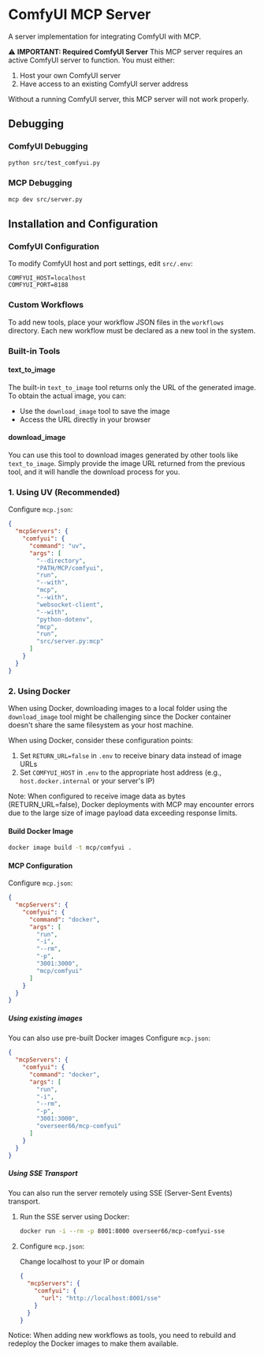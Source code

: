 # ComfyUI MCP Server

A server implementation for integrating ComfyUI with MCP.

⚠️ **IMPORTANT: Required ComfyUI Server**
This MCP server requires an active ComfyUI server to function. You must either:
1. Host your own ComfyUI server
2. Have access to an existing ComfyUI server address

Without a running ComfyUI server, this MCP server will not work properly.

## Debugging

### ComfyUI Debugging
```bash
python src/test_comfyui.py
```

### MCP Debugging
```bash
mcp dev src/server.py
```

## Installation and Configuration

### ComfyUI Configuration
To modify ComfyUI host and port settings, edit `src/.env`:
```env
COMFYUI_HOST=localhost
COMFYUI_PORT=8188
```

### Custom Workflows
To add new tools, place your workflow JSON files in the `workflows` directory. Each new workflow must be declared as a new tool in the system.

### Built-in Tools

#### text_to_image
The built-in `text_to_image` tool returns only the URL of the generated image. To obtain the actual image, you can:
- Use the `download_image` tool to save the image
- Access the URL directly in your browser

#### download_image
You can use this tool to download images generated by other tools like `text_to_image`. Simply provide the image URL returned from the previous tool, and it will handle the download process for you.

### 1. Using UV (Recommended)
Configure `mcp.json`:
```json
{
  "mcpServers": {
    "comfyui": {
      "command": "uv",
      "args": [
        "--directory",
        "PATH/MCP/comfyui",
        "run",
        "--with",
        "mcp",
        "--with",
        "websocket-client",
        "--with",
        "python-dotenv",
        "mcp",
        "run",
        "src/server.py:mcp"
      ]
    }
  }
}
```

### 2. Using Docker
When using Docker, downloading images to a local folder using the `download_image` tool might be challenging since the Docker container doesn't share the same filesystem as your host machine.

When using Docker, consider these configuration points:
  1. Set `RETURN_URL=false` in `.env` to receive binary data instead of image URLs
  1. Set `COMFYUI_HOST` in `.env` to the appropriate host address (e.g., `host.docker.internal` or your server's IP)

Note: When configured to receive image data as bytes (RETURN_URL=false), Docker deployments with MCP may encounter errors due to the large size of image payload data exceeding response limits.


#### Build Docker Image
```bash
docker image build -t mcp/comfyui .
```

#### MCP Configuration
Configure `mcp.json`:
```json
{
  "mcpServers": {
    "comfyui": {
      "command": "docker",
      "args": [
        "run",
        "-i",
        "--rm",
        "-p",
        "3001:3000",
        "mcp/comfyui"
      ]
    }
  }
}
```

##### Using existing images
You can also use pre-built Docker images
Configure `mcp.json`:
```json
{
  "mcpServers": {
    "comfyui": {
      "command": "docker",
      "args": [
        "run",
        "-i",
        "--rm",
        "-p",
        "3001:3000",
        "overseer66/mcp-comfyui"
      ]
    }
  }
}
```


##### Using SSE Transport
You can also run the server remotely using SSE (Server-Sent Events) transport.

1. Run the SSE server using Docker:
    ```bash
    docker run -i --rm -p 8001:8000 overseer66/mcp-comfyui-sse
    ```
1. Configure `mcp.json`:
    
    Change localhost to your IP or domain
    ```json
    {
      "mcpServers": {
        "comfyui": {
          "url": "http://localhost:8001/sse" 
        }
      }
    }
    ```

Notice: When adding new workflows as tools, you need to rebuild and redeploy the Docker images to make them available.

